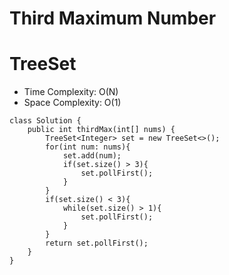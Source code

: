 # Third Maximum Number
# TreeSet
* Time Complexity: O(N)
* Space Complexity: O(1)
```
class Solution {
    public int thirdMax(int[] nums) {
        TreeSet<Integer> set = new TreeSet<>();
        for(int num: nums){
            set.add(num);
            if(set.size() > 3){
                set.pollFirst();
            }
        }
        if(set.size() < 3){
            while(set.size() > 1){
                set.pollFirst();
            }
        }
        return set.pollFirst();
    }
}
```